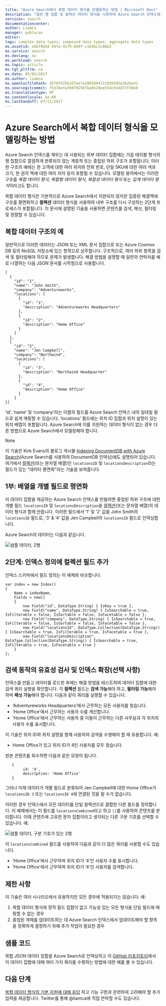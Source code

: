 ```yaml
---
title: "Azure Search에서 복합 데이터 형식을 모델링하는 방법 | Microsoft Docs"
description: "일반 행 집합 및 컬렉션 데이터 형식을 사용하여 Azure Search 인덱스에서 중첩된 데이터 또는 계층적 데이터 구조를 모델링할 수 있습니다."
services: search
documentationcenter: 
author: LiamCa
manager: pablocas
editor: 
tags: complex data types; compound data types; aggregate data types
ms.assetid: e4bf86b4-497a-4179-b09f-c1b56c3c0bb2
ms.service: search
ms.devlang: na
ms.workload: search
ms.topic: article
ms.tgt_pltfrm: na
ms.date: 05/01/2017
ms.author: liamca
ms.openlocfilehash: d576fd7bb267ae7a100589413185b595e3b2be42
ms.sourcegitcommit: f537befafb079256fba0529ee554c034d73f36b0
ms.translationtype: MT
ms.contentlocale: ko-KR
ms.lasthandoff: 07/11/2017
---
```

# <a name="how-to-model-complex-data-types-in-azure-search"></a>Azure Search에서 복합 데이터 형식을 모델링하는 방법
Azure Search 인덱스를 채우는 데 사용되는 외부 데이터 집합에는 가끔 테이블 형식의 행 집합으로 깔끔하게 분류되지 않는 계층적 또는 중첩된 하위 구조가 포함됩니다. 이러한 구조의 예에는 한 고객에 대한 여러 위치와 전화 번호, 단일 SKU에 대한 여러 색과 크기, 한 권의 책에 대한 여러 저자 등이 포함될 수 있습니다. 모델링 용어에서는 이러한 구조를 *복합 데이터 형식*, *복합형 데이터 형식*, *복합성 데이터 형식* 또는 *집계 데이터 형식*이라고도 합니다.

복합 데이터 형식은 기본적으로 Azure Search에서 지원되지 않지만 입증된 해결책에 구조를 평면화하고 **컬렉션** 데이터 형식을 사용하여 내부 구조를 다시 구성하는 2단계 프로세스가 포함됩니다. 이 문서에 설명된 기술을 사용하면 콘텐츠를 검색, 패싯, 필터링 및 정렬할 수 있습니다.

## <a name="example-of-a-complex-data-structure"></a>복합 데이터 구조의 예
일반적으로 이러한 데이터는 JSON 또는 XML 문서 집합으로 또는 Azure Cosmos DB 등의 NoSQL 저장소에 있는 항목으로 상주합니다. 구조적으로, 여러 하위 항목을 검색 및 필터링해야 하므로 문제가 발생합니다.  해결 방법을 설명할 때 일련의 연락처를 예로 나열하는 다음 JSON 문서를 시작점으로 사용합니다.

~~~~~
[
  {
    "id": "1",
    "name": "John Smith",
    "company": "Adventureworks",
    "locations": [
      {
        "id": "1",
        "description": "Adventureworks Headquarters"
      },
      {
        "id": "2",
        "description": "Home Office"
      }
    ]
  }, 
  {
    "id": "2",
    "name": "Jen Campbell",
    "company": "Northwind",
    "locations": [
      {
        "id": "3",
        "description": "Northwind Headquarter"
      },
      {
        "id": "4",
        "description": "Home Office"
      }
    ]
}]
~~~~~

‘id’, ‘name’ 및 ‘company’라는 이름의 필드를 Azure Search 인덱스 내의 일대일 필드로 쉽게 매핑할 수 있습니다. ‘locations’ 필드에는 위치 ID 집합과 위치 설명이 있는 위치 배열이 포함됩니다. Azure Search에 이를 지원하는 데이터 형식이 없는 경우 다른 방법으로 Azure Search에서 모델링해야 합니다. 

> [!NOTE]
> 이 기술은 Kirk Evans의 블로그 게시물 [Indexing DocumentDB with Azure Search](https://blogs.msdn.microsoft.com/kaevans/2015/03/09/indexing-documentdb-with-azure-seach/)(Azure Search를 사용하여 DocumentDB 인덱싱)에도 설명되어 있습니다. 여기에서 [컬렉션](https://msdn.microsoft.com/library/azure/dn798938.aspx)(또는 문자열 배열)인 `locationsID` 및 `locationsDescription`라는 필드가 있는 "데이터 평면화"라는 기술을 보여줍니다.   
> 
> 

## <a name="part-1-flatten-the-array-into-individual-fields"></a>1부: 배열을 개별 필드로 평면화
이 데이터 집합을 제공하는 Azure Search 인덱스를 만들려면 중첩된 하위 구조에 대한 개별 필드 `locationsID` 및 `locationsDescription`을 [컬렉션](https://msdn.microsoft.com/library/azure/dn798938.aspx)(또는 문자열 배열)의 데이터 형식과 함께 만듭니다. 이러한 필드에서 ‘1’ 및 ‘2’ 값을 John Smith의 `locationsID` 필드로, ‘3’ & ‘4’ 값을 Jen Campbell의 `locationsID` 필드로 인덱싱합니다.  

Azure Search의 데이터는 다음과 같습니다. 

![샘플 데이터, 2행](./media/search-howto-complex-data-types/sample-data.png)

## <a name="part-2-add-a-collection-field-in-the-index-definition"></a>2단계: 인덱스 정의에 컬렉션 필드 추가
인덱스 스키마에서 필드 정의는 이 예제와 비슷합니다.

~~~~
var index = new Index()
{
    Name = indexName,
    Fields = new[]
    {
        new Field("id", DataType.String) { IsKey = true },
        new Field("name", DataType.String) { IsSearchable = true, IsFilterable = false, IsSortable = false, IsFacetable = false },
        new Field("company", DataType.String) { IsSearchable = true, IsFilterable = false, IsSortable = false, IsFacetable = false },
        new Field("locationsId", DataType.Collection(DataType.String)) { IsSearchable = true, IsFilterable = true, IsFacetable = true },
        new Field("locationsDescription", DataType.Collection(DataType.String)) { IsSearchable = true, IsFilterable = true, IsFacetable = true }
    }
};
~~~~

## <a name="validate-search-behaviors-and-optionally-extend-the-index"></a>검색 동작의 유효성 검사 및 인덱스 확장(선택 사항)
인덱스를 만들고 데이터를 로드한 후에는 해결 방법을 테스트하여 데이터 집합에 대한 검색 쿼리 실행을 확인합니다. 각 **컬렉션** 필드는 **검색 가능**해야 하고, **필터링 가능**해야 하며 **패싯 가능**해야 합니다. 다음과 같이 쿼리를 실행할 수 있습니다.

* ‘Adventureworks Headquarters’에서 근무하는 모든 사용자를 찾습니다.
* ‘Home Office’에서 근무하는 사용자 수를 계산합니다.  
* ‘Home Office’에서 근무하는 사용자 중 이들이 근무하는 다른 사무실과 각 위치의 사용자 수를 표시합니다.  

이 기술은 위치 ID와 위치 설명을 함께 사용하여 검색을 수행해야 할 때 유용합니다. 예:

* Home Office가 있고 위치 ID가 4인 사용자를 모두 찾습니다.  

원본 콘텐츠를 회수하면 다음과 같은 모양이 됩니다.

~~~~
   {
        id: '4',
        description: 'Home Office'
   }
~~~~

그러나 이제 데이터가 개별 필드로 분류되어 Jen Campbell에 대한 Home Office가 `locationsID 3` 또는 `locationsID 4`에 연결된 것을 알 수가 없습니다.  

이러한 경우 인덱스에서 모든 데이터를 단일 컬렉션으로 결합한 다른 필드를 정의합니다.  이 예제에서는 이 필드를 `locationsCombined`라고 하고 `||`를 사용하여 콘텐츠를 분리합니다. 이때 콘텐츠에 고유한 문자 집합이라고 생각되는 다른 구분 기호를 선택할 수 있습니다. 예: 

![샘플 데이터, 구분 기호가 있는 2행](./media/search-howto-complex-data-types/sample-data-2.png)

이 `locationsCombined` 필드를 사용하여 다음과 같이 더 많은 쿼리를 사용할 수도 있습니다.

* ‘Home Office’에서 근무하며 위치 ID가 ‘4’인 사용자 수를 표시합니다.  
* ‘Home Office’에서 근무하며 위치 ID가 ‘4’인 사용자를 검색합니다. 

## <a name="limitations"></a>제한 사항
이 기술은 여러 시나리오에서 유용하지만 모든 경우에 적용되지는 않습니다.  예:

1. 복합 데이터 형식에 정적 필드 집합이 없고 가능성 있는 모든 형식을 단일 필드에 매핑할 수 없는 경우 
2. 중첩된 개체를 업데이트하는 데 Azure Search 인덱스에서 업데이트해야 할 항목을 정확하게 결정하기 위해 추가 작업이 필요한 경우

## <a name="sample-code"></a>샘플 코드
복합 JSON 데이터 집합을 Azure Search로 인덱싱하고 이 [GitHub 리포지토리](https://github.com/liamca/AzureSearchComplexTypes)에서 이 데이터 집합에 대해 여러 가지 쿼리를 수행하는 방법에 대한 예를 볼 수 있습니다.

## <a name="next-step"></a>다음 단계
[복합 데이터 형식의 기본 지원에 대해 응답](https://feedback.azure.com/forums/263029-azure-search) 하고 기능 구현과 관련하여 고려해야 할 추가 입력을 제공합니다. Twitter를 통해 @liamca에 직접 연락할 수도 있습니다.

